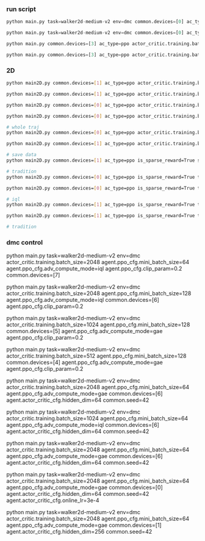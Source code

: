 ### run script

```python
python main.py task=walker2d-medium-v2 env=dmc common.devices=[0] ac_type=ppo actor_critic.training.batch_size=2048 agent.ppo_cfg.mini_batch_size=64 agent.ppo_cfg.adv_compute_mode=gae agent.actor_critic_cfg.hidden_dim=64 common.seed=42 agent.actor_critic_cfg.online_lr=3e-4 training.bc_actor_warmup_steps=20000 training.bc_critic_warmup_steps=20000  

python main.py task=walker2d-medium-v2 env=dmc common.devices=[0] ac_type=ppo actor_critic.training.batch_size=2048 agent.ppo_cfg.mini_batch_size=64 agent.ppo_cfg.adv_compute_mode=gae agent.actor_critic_cfg.hidden_dim=256 common.seed=42 agent.actor_critic_cfg.online_lr=3e-4 

python main.py common.devices=[3] ac_type=ppo actor_critic.training.batch_size=2048 agent.ppo_cfg.mini_batch_size=256

python main.py common.devices=[3] ac_type=ppo actor_critic.training.batch_size=1024 agent.ppo_cfg.mini_batch_size=128
```

### 2D
```bash
python main2D.py common.devices=[1] ac_type=ppo actor_critic.training.batch_size=2048 agent.ppo_cfg.mini_batch_size=64 task=hammer-v2 agent.ppo_cfg.adv_compute_mode=gae common.seed=42 agent.actor_critic_cfg.hidden_dim=1024 is_sparse_reward=True

python main2D.py common.devices=[1] ac_type=ppo actor_critic.training.batch_size=2048 agent.ppo_cfg.mini_batch_size=64 task=hammer-v2 agent.ppo_cfg.adv_compute_mode=gae common.seed=42 agent.actor_critic_cfg.hidden_dim=1024 agent.actor_critic_cfg.online_lr=3e-5 is_sparse_reward=True

python main2D.py common.devices=[0] ac_type=ppo actor_critic.training.batch_size=2048 agent.ppo_cfg.mini_batch_size=64 task=button-press-topdown-v2 agent.ppo_cfg.adv_compute_mode=gae common.seed=42 agent.actor_critic_cfg.hidden_dim=1024 is_sparse_reward=True agent.actor_critic_cfg.online_lr=3e-5

python main2D.py common.devices=[0] ac_type=ppo actor_critic.training.batch_size=2048 agent.ppo_cfg.mini_batch_size=64 task=button-press-topdown-v2 agent.ppo_cfg.adv_compute_mode=gae common.seed=42 agent.actor_critic_cfg.hidden_dim=1024 is_sparse_reward=True

# whole traj
python main2D.py common.devices=[0] ac_type=ppo actor_critic.training.batch_size=2048 agent.ppo_cfg.mini_batch_size=64 task=button-press-topdown-v2 agent.ppo_cfg.adv_compute_mode=gae common.seed=100 agent.actor_critic_cfg.hidden_dim=1024 is_sparse_reward=True agent.actor_critic_cfg.online_lr=3e-5

python main2D.py common.devices=[1] ac_type=ppo actor_critic.training.batch_size=2048 agent.ppo_cfg.mini_batch_size=64 task=hammer-v2 agent.ppo_cfg.adv_compute_mode=gae common.seed=100 agent.actor_critic_cfg.hidden_dim=1024 agent.actor_critic_cfg.online_lr=3e-5 is_sparse_reward=True

# save data
python main2D.py common.devices=[1] ac_type=ppo is_sparse_reward=True save_data=True task=hammer-v2 agent.actor_critic_cfg.hidden_dim=1024  only_bc=False 

# tradition
python main2D.py common.devices=[0] ac_type=ppo is_sparse_reward=True task=hammer-v2 agent.actor_critic_cfg.hidden_dim=1024  only_bc=False agent.ppo_cfg.adv_compute_mode=tradition actor_critic.training.batch_size=256 agent.ppo_cfg.mini_batch_size=256 seed=100

python main2D.py common.devices=[0] ac_type=ppo is_sparse_reward=True task=hammer-v2 agent.actor_critic_cfg.hidden_dim=1024  only_bc=False agent.ppo_cfg.adv_compute_mode=tradition actor_critic.training.batch_size=2048 agent.ppo_cfg.mini_batch_size=256 seed=200

# iql
python main2D.py common.devices=[1] ac_type=ppo is_sparse_reward=True task=hammer-v2 agent.actor_critic_cfg.hidden_dim=1024  only_bc=False agent.ppo_cfg.adv_compute_mode=iql actor_critic.training.batch_size=2048 agent.ppo_cfg.mini_batch_size=256 seed=100

python main2D.py common.devices=[1] ac_type=ppo is_sparse_reward=True task=hammer-v2 agent.actor_critic_cfg.hidden_dim=1024  only_bc=False agent.ppo_cfg.adv_compute_mode=iql actor_critic.training.batch_size=256 agent.ppo_cfg.mini_batch_size=256 seed=200

# tradition


```

### dmc control 

python main.py task=walker2d-medium-v2 env=dmc actor_critic.training.batch_size=2048 agent.ppo_cfg.mini_batch_size=64 agent.ppo_cfg.adv_compute_mode=iql agent.ppo_cfg.clip_param=0.2 common.devices=[7]

python main.py task=walker2d-medium-v2 env=dmc actor_critic.training.batch_size=2048 agent.ppo_cfg.mini_batch_size=128 agent.ppo_cfg.adv_compute_mode=iql common.devices=[6] agent.ppo_cfg.clip_param=0.2

python main.py task=walker2d-medium-v2 env=dmc actor_critic.training.batch_size=1024 agent.ppo_cfg.mini_batch_size=128 common.devices=[5] agent.ppo_cfg.adv_compute_mode=gae agent.ppo_cfg.clip_param=0.2

python main.py task=walker2d-medium-v2 env=dmc actor_critic.training.batch_size=512 agent.ppo_cfg.mini_batch_size=128 common.devices=[4] agent.ppo_cfg.adv_compute_mode=gae agent.ppo_cfg.clip_param=0.2

python main.py task=walker2d-medium-v2 env=dmc actor_critic.training.batch_size=2048 agent.ppo_cfg.mini_batch_size=64 agent.ppo_cfg.adv_compute_mode=gae common.devices=[6] agent.actor_critic_cfg.hidden_dim=64 common.seed=42

python main.py task=walker2d-medium-v2 env=dmc actor_critic.training.batch_size=1024 agent.ppo_cfg.mini_batch_size=64 agent.ppo_cfg.adv_compute_mode=iql common.devices=[6] agent.actor_critic_cfg.hidden_dim=64 common.seed=42

python main.py task=walker2d-medium-v2 env=dmc actor_critic.training.batch_size=2048 agent.ppo_cfg.mini_batch_size=64 agent.ppo_cfg.adv_compute_mode=gae common.devices=[6] agent.actor_critic_cfg.hidden_dim=64 common.seed=42

python main.py task=walker2d-medium-v2 env=dmc actor_critic.training.batch_size=2048 agent.ppo_cfg.mini_batch_size=64 agent.ppo_cfg.adv_compute_mode=gae common.devices=[0] agent.actor_critic_cfg.hidden_dim=64 common.seed=42 agent.actor_critic_cfg.online_lr=3e-4

python main.py task=walker2d-medium-v2 env=dmc actor_critic.training.batch_size=2048 agent.ppo_cfg.mini_batch_size=64 agent.ppo_cfg.adv_compute_mode=gae common.devices=[1] agent.actor_critic_cfg.hidden_dim=256 common.seed=42



